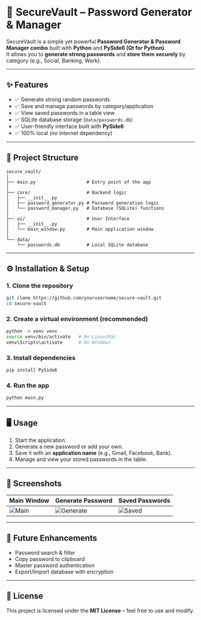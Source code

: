 # 🔐 SecureVault – Password Generator & Manager

SecureVault is a simple yet powerful **Password Generator & Password Manager combo** built with **Python** and **PySide6 (Qt for Python)**.  
It allows you to **generate strong passwords** and **store them securely** by category (e.g., Social, Banking, Work).

---

## ✨ Features

- ✅ Generate strong random passwords  
- ✅ Save and manage passwords by category/application  
- ✅ View saved passwords in a table view  
- ✅ SQLite database storage (`data/passwords.db`)  
- ✅ User-friendly interface built with **PySide6**  
- ✅ 100% local (no internet dependency)  

---

## 📂 Project Structure

```
secure_vault/
│
├── main.py                   # Entry point of the app
│
├── core/                     # Backend logic
│   ├── __init__.py
│   ├── password_generator.py # Password generation logic
│   └── password_manager.py   # Database (SQLite) functions
│
├── ui/                       # User Interface
│   ├── __init__.py
│   └── main_window.py        # Main application window
│
└── data/
    └── passwords.db          # Local SQLite database
```

---

## ⚙️ Installation & Setup

### 1. Clone the repository
```bash
git clone https://github.com/yourusername/secure-vault.git
cd secure-vault
```

### 2. Create a virtual environment (recommended)
```bash
python -m venv venv
source venv/bin/activate   # On Linux/Mac
venv\Scripts\activate      # On Windows
```

### 3. Install dependencies
```bash
pip install PySide6
```

### 4. Run the app
```bash
python main.py
```

---

## 🖥️ Usage

1. Start the application.  
2. Generate a new password or add your own.  
3. Save it with an **application name** (e.g., Gmail, Facebook, Bank).  
4. Manage and view your stored passwords in the table.  

---

## 📸 Screenshots

| Main Window | Generate Password | Saved Passwords |
|-------------|-------------------|-----------------|
| ![Main](screenshots/main_window.png) | ![Generate](screenshots/generate.png) | ![Saved](screenshots/saved.png) |

---

## 🚀 Future Enhancements

- Password search & filter  
- Copy password to clipboard  
- Master password authentication  
- Export/Import database with encryption  

---

## 📜 License

This project is licensed under the **MIT License** – feel free to use and modify.  
